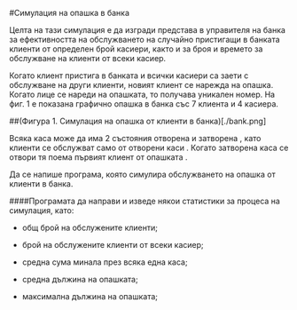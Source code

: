#Симулация на опашка в банка

Целта на тази симулация е да изгради представа в управителя на банка за ефективността на обслужването на случайно пристигащи в банката клиенти от определен брой касиери, както и за броя и времето за обслужване на клиенти от всеки касиер.

Когато клиент пристига в банката и всички касиери са заети с обслужване на други клиенти, новият клиент се нарежда на опашка. Когато лице се нареди на опашката, то получава уникален номер. На фиг. 1 е показана графично опашка в банка със 7 клиента и 4 касиера.

##(Фигура 1. Симулация на опашка от клиенти в банка)[./bank.png]

Всяка каса може да има 2 състояния отворена и затворена , като клиенти се обслужват само от отворени каси . Когато затворена каса се отвори тя поема първият клиент от опашката .

Да се напише програма, която симулира обслужването на опашка от клиенти в банка.

####Програмата да направи и изведе някои статистики за процеса на симулация, като:

* общ брой на обслужените клиенти;

* брой на обслужените клиенти от всеки касиер;

* средна сума минала през всяка една каса;

* средна дължина на опашката;

* максимална дължина на опашката;
